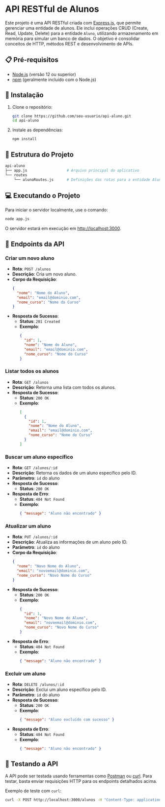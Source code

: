 
# API RESTful de Alunos

Este projeto é uma API RESTful criada com [Express.js](https://expressjs.com/), que permite gerenciar uma entidade de alunos. Ele inclui operações CRUD (Create, Read, Update, Delete) para a entidade `Aluno`, utilizando armazenamento em memória para simular um banco de dados. O objetivo é consolidar conceitos de HTTP, métodos REST e desenvolvimento de APIs.

## 📋 Pré-requisitos

- [Node.js](https://nodejs.org/) (versão 12 ou superior)
- [npm](https://www.npmjs.com/) (geralmente incluído com o Node.js)

## 🚀 Instalação

1. Clone o repositório:
   ```bash
   git clone https://github.com/seu-usuario/api-aluno.git
   cd api-aluno
   ```

2. Instale as dependências:
   ```bash
   npm install
   ```

## 📂 Estrutura do Projeto

```bash
api-aluno
├── app.js                  # Arquivo principal do aplicativo
└── routes
    └── alunoRoutes.js      # Definições das rotas para a entidade Aluno
```

## 💻 Executando o Projeto

Para iniciar o servidor localmente, use o comando:

```bash
node app.js
```

O servidor estará em execução em [http://localhost:3000](http://localhost:3000).

## 📖 Endpoints da API

### Criar um novo aluno

- **Rota**: `POST /alunos`
- **Descrição**: Cria um novo aluno.
- **Corpo da Requisição**:
  ```json
  {
    "nome": "Nome do Aluno",
    "email": "email@dominio.com",
    "nome_curso": "Nome do Curso"
  }
  ```
- **Resposta de Sucesso**:
  - **Status**: `201 Created`
  - **Exemplo**:
    ```json
    {
      "id": 1,
      "nome": "Nome do Aluno",
      "email": "email@dominio.com",
      "nome_curso": "Nome do Curso"
    }
    ```

### Listar todos os alunos

- **Rota**: `GET /alunos`
- **Descrição**: Retorna uma lista com todos os alunos.
- **Resposta de Sucesso**:
  - **Status**: `200 OK`
  - **Exemplo**:
    ```json
    [
      {
        "id": 1,
        "nome": "Nome do Aluno",
        "email": "email@dominio.com",
        "nome_curso": "Nome do Curso"
      }
    ]
    ```

### Buscar um aluno específico

- **Rota**: `GET /alunos/:id`
- **Descrição**: Retorna os dados de um aluno específico pelo ID.
- **Parâmetro**: `id` do aluno
- **Resposta de Sucesso**:
  - **Status**: `200 OK`
- **Resposta de Erro**:
  - **Status**: `404 Not Found`
  - **Exemplo**:
    ```json
    { "message": "Aluno não encontrado" }
    ```

### Atualizar um aluno

- **Rota**: `PUT /alunos/:id`
- **Descrição**: Atualiza as informações de um aluno pelo ID.
- **Parâmetro**: `id` do aluno
- **Corpo da Requisição**:
  ```json
  {
    "nome": "Novo Nome do Aluno",
    "email": "novoemail@dominio.com",
    "nome_curso": "Novo Nome do Curso"
  }
  ```
- **Resposta de Sucesso**:
  - **Status**: `200 OK`
  - **Exemplo**:
    ```json
    {
      "id": 1,
      "nome": "Novo Nome do Aluno",
      "email": "novoemail@dominio.com",
      "nome_curso": "Novo Nome do Curso"
    }
    ```
- **Resposta de Erro**:
  - **Status**: `404 Not Found`
  - **Exemplo**:
    ```json
    { "message": "Aluno não encontrado" }
    ```

### Excluir um aluno

- **Rota**: `DELETE /alunos/:id`
- **Descrição**: Exclui um aluno específico pelo ID.
- **Parâmetro**: `id` do aluno
- **Resposta de Sucesso**:
  - **Status**: `200 OK`
  - **Exemplo**:
    ```json
    { "message": "Aluno excluído com sucesso" }
    ```
- **Resposta de Erro**:
  - **Status**: `404 Not Found`
  - **Exemplo**:
    ```json
    { "message": "Aluno não encontrado" }
    ```

## 🧪 Testando a API

A API pode ser testada usando ferramentas como [Postman](https://www.postman.com/) ou [curl](https://curl.se/). Para testar, basta enviar requisições HTTP para os endpoints detalhados acima.

Exemplo de teste com `curl`:
```bash
curl -X POST http://localhost:3000/alunos -H "Content-Type: application/json" -d '{"nome":"Maria Silva","email":"maria@exemplo.com","nome_curso":"Matemática"}'
```
